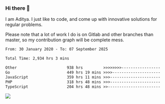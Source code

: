 ### Hi there 👋

I am Aditya. I just like to code, and come up with innovative solutions for regular problems.

Please note that a lot of work I do is on Gitlab and other branches than master, so my contribution graph will be complete mess.

<!--START_SECTION:waka-->

```txt
From: 30 January 2020 - To: 07 September 2025

Total Time: 2,934 hrs 3 mins

Other                      938 hrs         >>>>>>>>-----------------   31.97 %
Go                         449 hrs 19 mins >>>>---------------------   15.31 %
JavaScript                 359 hrs 11 mins >>>----------------------   12.24 %
PHP                        318 hrs 48 mins >>>----------------------   10.87 %
TypeScript                 204 hrs 48 mins >>-----------------------   06.98 %
```

<!--END_SECTION:waka-->

![](https://komarev.com/ghpvc/?username=BrainBuzzer)
